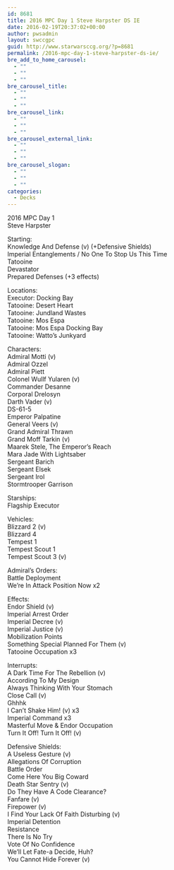 ```yaml
---
id: 8681
title: 2016 MPC Day 1 Steve Harpster DS IE
date: 2016-02-19T20:37:02+00:00
author: pwsadmin
layout: swccgpc
guid: http://www.starwarsccg.org/?p=8681
permalink: /2016-mpc-day-1-steve-harpster-ds-ie/
bre_add_to_home_carousel:
  - ""
  - ""
  - ""
bre_carousel_title:
  - ""
  - ""
  - ""
bre_carousel_link:
  - ""
  - ""
  - ""
bre_carousel_external_link:
  - ""
  - ""
  - ""
bre_carousel_slogan:
  - ""
  - ""
  - ""
categories:
  - Decks
---
```

2016 MPC Day 1  
Steve Harpster

Starting:  
Knowledge And Defense (v) (+Defensive Shields)  
Imperial Entanglements / No One To Stop Us This Time  
Tatooine  
Devastator  
Prepared Defenses (+3 effects)

Locations:  
Executor: Docking Bay  
Tatooine: Desert Heart  
Tatooine: Jundland Wastes  
Tatooine: Mos Espa  
Tatooine: Mos Espa Docking Bay  
Tatooine: Watto&#8217;s Junkyard

Characters:  
Admiral Motti (v)  
Admiral Ozzel  
Admiral Piett  
Colonel Wullf Yularen (v)  
Commander Desanne  
Corporal Drelosyn  
Darth Vader (v)  
DS-61-5  
Emperor Palpatine  
General Veers (v)  
Grand Admiral Thrawn  
Grand Moff Tarkin (v)  
Maarek Stele, The Emperor&#8217;s Reach  
Mara Jade With Lightsaber  
Sergeant Barich  
Sergeant Elsek  
Sergeant Irol  
Stormtrooper Garrison

Starships:  
Flagship Executor

Vehicles:  
Blizzard 2 (v)  
Blizzard 4  
Tempest 1  
Tempest Scout 1  
Tempest Scout 3 (v)

Admiral&#8217;s Orders:  
Battle Deployment  
We&#8217;re In Attack Position Now x2

Effects:  
Endor Shield (v)  
Imperial Arrest Order  
Imperial Decree (v)  
Imperial Justice (v)  
Mobilization Points  
Something Special Planned For Them (v)  
Tatooine Occupation x3

Interrupts:  
A Dark Time For The Rebellion (v)  
According To My Design  
Always Thinking With Your Stomach  
Close Call (v)  
Ghhhk  
I Can&#8217;t Shake Him! (v) x3  
Imperial Command x3  
Masterful Move & Endor Occupation  
Turn It Off! Turn It Off! (v)

Defensive Shields:  
A Useless Gesture (v)  
Allegations Of Corruption  
Battle Order  
Come Here You Big Coward  
Death Star Sentry (v)  
Do They Have A Code Clearance?  
Fanfare (v)  
Firepower (v)  
I Find Your Lack Of Faith Disturbing (v)  
Imperial Detention  
Resistance  
There Is No Try  
Vote Of No Confidence  
We&#8217;ll Let Fate-a Decide, Huh?  
You Cannot Hide Forever (v)